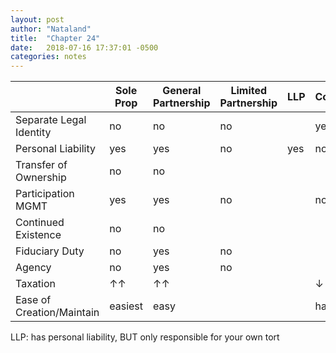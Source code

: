 ```yaml
---
layout: post
author: "Nataland"
title:  "Chapter 24"
date:   2018-07-16 17:37:01 -0500
categories: notes
---
```


|                           | Sole Prop | General Partnership | Limited Partnership | LLP | Corporation | Professional Corporation | Joint Venture |
|---------------------------|-----------|---------------------|---------------------|-----|-------------|--------------------------|---------------|
| Separate Legal Identity   | no        | no                  | no                  |     | yes         |                          |               |
| Personal Liability        | yes       | yes                 | no                  | yes | no          | yes                      |               |
| Transfer of Ownership     | no        | no                  |                     |     |             |                          |               |
| Participation MGMT        | yes       | yes                 | no                  |     | no          |                          |               |
| Continued Existence       | no        | no                  |                     |     |             |                          |               |
| Fiduciary Duty            | no        | yes                 | no                  |     |             |                          |               |
| Agency                    | no        | yes                 | no                  |     |             |                          |               |
| Taxation                  | ↑↑        | ↑↑                  |                     |     | ↓           |                          |               |
| Ease of Creation/Maintain | easiest   | easy                |                     |     | hardest     |                          |               |

LLP: has personal liability, BUT only responsible for your own tort